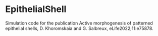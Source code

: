 # EpithelialShell
Simulation code for the publication Active morphogenesis of patterned epithelial shells, D. Khoromskaia and G. Salbreux, eLife2022;11:e75878. 
